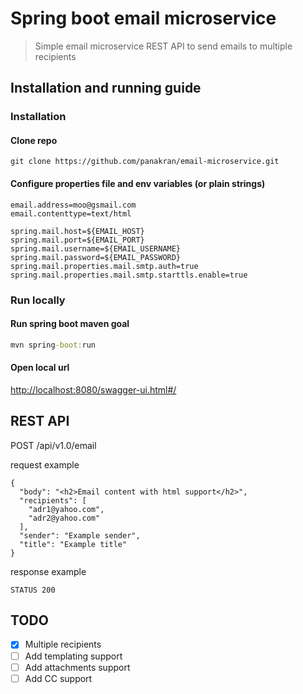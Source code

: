 # Spring boot email microservice

> Simple email microservice REST API to send emails to multiple recipients

## Installation and running guide

### Installation

#### Clone repo

```aidl
git clone https://github.com/panakran/email-microservice.git
```

#### Configure properties file and env variables (or plain strings)

```
email.address=moo@gsmail.com
email.contenttype=text/html

spring.mail.host=${EMAIL_HOST}
spring.mail.port=${EMAIL_PORT}
spring.mail.username=${EMAIL_USERNAME}
spring.mail.password=${EMAIL_PASSWORD}
spring.mail.properties.mail.smtp.auth=true
spring.mail.properties.mail.smtp.starttls.enable=true
```

### Run locally

#### Run spring boot maven goal

```cmd
mvn spring-boot:run
```

#### Open local url
[http://localhost:8080/swagger-ui.html#/](http://localhost:8080/swagger-ui.html#/)

## REST API

POST /api/v1.0/email

request example
```
{
  "body": "<h2>Email content with html support</h2>",
  "recipients": [
    "adr1@yahoo.com",
    "adr2@yahoo.com"
  ],
  "sender": "Example sender",
  "title": "Example title"
}
```

response example

`STATUS 200`

## TODO

- [x] Multiple recipients
- [ ] Add templating support
- [ ] Add attachments support
- [ ] Add CC support